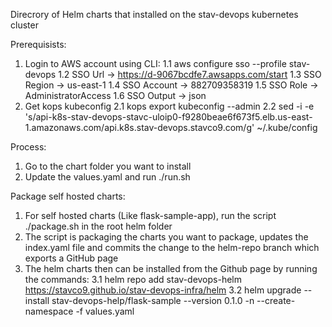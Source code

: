 Direcrory of Helm charts that installed on the stav-devops kubernetes cluster

Prerequisists:
1. Login to AWS account using CLI:
   1.1 aws configure sso --profile stav-devops
   1.2 SSO Url -> https://d-9067bcdfe7.awsapps.com/start
   1.3 SSO Region -> us-east-1
   1.4 SSO Account -> 882709358319
   1.5 SSO Role -> AdministratorAccess
   1.6 SSO Output -> json
2. Get kops kubeconfig
   2.1 kops export kubeconfig --admin
   2.2 sed -i -e 's/api-k8s-stav-devops-stavc-uloip0-f9280beae6f673f5.elb.us-east-1.amazonaws.com/api.k8s.stav-devops.stavco9.com/g' ~/.kube/config

Process:
1. Go to the chart folder you want to install
2. Update the values.yaml and run ./run.sh

Package self hosted charts:
1. For self hosted charts (Like flask-sample-app), run the script ./package.sh in the root helm folder
2. The script is packaging the charts you want to package, updates the index.yaml file and commits the change to the helm-repo branch which exports a GitHub page
3. The helm charts then can be installed from the Github page by running the commands:
   3.1 helm repo add stav-devops-helm https://stavco9.github.io/stav-devops-infra/helm
   3.2 helm upgrade --install <your-release-name> stav-devops-help/flask-sample --version 0.1.0 -n <your-namespace> --create-namespace -f values.yaml